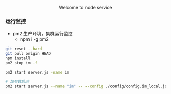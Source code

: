 <p align='center'>
  Welcome to node service
<p/>

### 运行监控
- pm2 生产环境，集群运行监控
  - npm i -g pm2

``` sh
git reset --hard
git pull origin HEAD
npm install
pm2 stop im -f

pm2 start server.js -name im

# 加参数启动
pm2 start server.js --name "im" -- --config ./config/config.im_local.json
```
